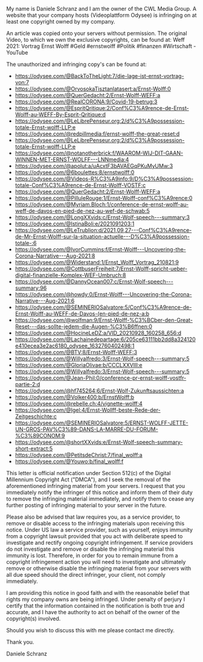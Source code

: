 My name is Daniele Schranz and I am the owner of the CWL Media Group. A website that your company hosts (Videoplattform Odysee) is infringing on at least one copyright owned by my company.

An article was copied onto your servers without permission. The original Video, to which we own the exclusive copyrights, can be found at:
 Weff 2021: Vortrag Ernst Wolff #Geld #ernstwolff #Politik #finanzen #Wirtschaft - YouTube

 The unauthorized and infringing copy's can be found at:
 
- https://odysee.com/@BackToTheLight:7/die-lage-ist-ernst-vortrag-von:7
- https://odysee.com/@OrvosokaTisztanlatasert:a/Ernst-Wolff:0
- https://odysee.com/@QuerGedacht:2/Ernst-Wolff-WEFF:a
- https://odysee.com/@RealCORONA:9/Covid-19-betrug:3
- https://odysee.com/@EspritQritique:2/Conf%C3%A9rence-de-Ernst-Wolff-au-WEFF-By-Esprit-Qritique:d
- https://odysee.com/@LeLibrePenseur.org:2/d%C3%A9possession-totale-Ernst-wolff-LLP:e
- https://odysee.com/@redpillmedia:f/ernst-wolff-the-great-reset:d
- https://odysee.com/@LeLibrePenseur.org:2/d%C3%A9possession-totale-Ernst-wolff-LLP:e
- https://odysee.com/@notanotherbrick:f/WAAROM-WIJ-DIT-GAAN-WINNEN-MET-ERNST-WOLFF---LNNmedia:4
- https://odysee.com/@apolut:a/uAcxtF3bAVAEGqPKuMyUMw:3
- https://odysee.com/@6boulettes:8/ernstwolff:0
- https://odysee.com/@Videos-R%C3%A9info:9/D%C3%A9possession-totale-Conf%C3%A9rence-de-Ernst-Wolff-VOSTF:c
- https://odysee.com/@QuerGedacht:2/Ernst-Wolff-WEFF:a
- https://odysee.com/@PilluleRouge:1/Ernst-Wolff-conf%C3%A9rence:0
- https://odysee.com/@Myriam.Bloch:1/conference-de-ernst-wolff-au-weff-de-davos-en-pied-de-nez-au-wef-de-schwab:5
- https://odysee.com/@LongXXvids:c/Ernst-Wolf-speech---summary:3
- https://odysee.com/@IstinaBoli:e/2021091203:1
- https://odysee.com/@LeTrublion:d/2021,09,27---Conf%C3%A9rence-de-Mr-Ernst-Wolff-sur-la-situation-actuelle---D%C3%A9possession-totale-:6
- https://odysee.com/@IvorCummins:f/Ernst-Wolff---Uncovering-the-Corona-Narrative---Aug-2021:8
- https://odysee.com/@Widerstand:1/Ernst_Wolff_Vortrag_210821:9
- https://odysee.com/@CottbuserFreiheit:7/Ernst-Wolff-spricht-ueber-digital-finanzielle-Komplex-WEF-Umbruch:8
- https://odysee.com/@DannyOcean007:c/Ernst-Wolf-speech---summary:96
- https://odysee.com/@howdy:0/Ernst-Wolff---Uncovering-the-Corona-Narrative---Aug-2021:6
- https://odysee.com/@SEMINERIOSalvatore:5/Conf%C3%A9rence-de-Ernst-Wolff-au-WEFF-de-Davos-(en-pied-de-nez-a:b
- https://odysee.com/@wolfman:9/Ernst-Wolff-%C3%BCber-den-Great-Reset---das-sollte-jedem-die-Augen-%C3%B6ffnen:0
- https://odysee.com/@HocineLeDZ:a/VID_20210928_160258_656:d
- https://odysee.com/@Lachainedepartage:6/205ce63111bb2dd8a324120e410ecea3e2ac6180_odysee_1632760402498:1
- https://odysee.com/@BTV:8/Ernst-Wolff-WEFF:3
- https://odysee.com/@Willyalfredo:3/Ernst-Wolf-speech---summary:5
- https://odysee.com/@GloriaOlivae:b/CCCLXXVIII:e
- https://odysee.com/@Willyalfredo:3/Ernst-Wolf-speech---summary:5
- https://odysee.com/@Jean-Phil:0/conference-pr-ernst-wolff-vostfr-partie-2:d
- https://odysee.com/@hf745264:6/Ernst-Wolf-Zukunftsaussichten:a
- https://odysee.com/@Volker400:b/ErnstWolff:b
- https://odysee.com/@rebelle.ch:4/vignette-wolff:4
- https://odysee.com/@Igel:4/Ernst-Wollff-beste-Rede-der-Zeitgeschichte:c 
- https://odysee.com/@SEMINERIOSalvatore:5/ERNST-WOLFF-JETTE-UN-GROS-PAV%C3%89-DANS-LA-MARRE-DU-FORUM-%C3%89CONOM:9 
- https://odysee.com/@shortXXvids:e/Ernst-Wolf-speech-summary-short-extract:5 
- https://odysee.com/@PetitsdeChrist:7/final_wolff:a 
- https://odysee.com/@Youwo:b/final_wolff:f 

This letter is official notification under Section 512(c) of the Digital Millennium Copyright Act ("DMCA"), and I seek the removal of the aforementioned infringing material from your servers. I request that you immediately notify the infringer of this notice and inform them of their duty to remove the infringing material immediately, and notify them to cease any further posting of infringing material to your server in the future.

Please also be advised that law requires you, as a service provider, to remove or disable access to the infringing materials upon receiving this notice. Under US law a service provider, such as yourself, enjoys immunity from a copyright lawsuit provided that you act with deliberate speed to investigate and rectify ongoing copyright infringement. If service providers do not investigate and remove or disable the infringing material this immunity is lost. Therefore, in order for you to remain immune from a copyright infringement action you will need to investigate and ultimately remove or otherwise disable the infringing material from your servers with all due speed should the direct infringer, your client, not comply immediately.

I am providing this notice in good faith and with the reasonable belief that rights my company owns are being infringed. Under penalty of perjury I certify that the information contained in the notification is both true and accurate, and I have the authority to act on behalf of the owner of the copyright(s) involved.

Should you wish to discuss this with me please contact me directly.

Thank you.

Daniele Schranz
